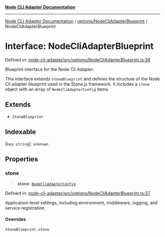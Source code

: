 [**Node CLI Adapter Documentation**](../../../README.md)

***

[Node CLI Adapter Documentation](../../../README.md) / [options/NodeCliAdapterBlueprint](../README.md) / NodeCliAdapterBlueprint

# Interface: NodeCliAdapterBlueprint

Defined in: [node-cli-adapter/src/options/NodeCliAdapterBlueprint.ts:36](https://github.com/stonemjs/node-cli-adapter/blob/8ef828e16ecc094567e6273802f11f5e24d2745e/src/options/NodeCliAdapterBlueprint.ts#L36)

Blueprint interface for the Node Cli Adapter.

This interface extends `StoneBlueprint` and defines the structure of the
Node Cli adapter blueprint used in the Stone.js framework. It includes
a `stone` object with an array of `NodeCliAdapterConfig` items.

## Extends

- `StoneBlueprint`

## Indexable

\[`key`: `string`\]: `unknown`

## Properties

### stone

> **stone**: [`NodeCliAdapterConfig`](NodeCliAdapterConfig.md)

Defined in: [node-cli-adapter/src/options/NodeCliAdapterBlueprint.ts:37](https://github.com/stonemjs/node-cli-adapter/blob/8ef828e16ecc094567e6273802f11f5e24d2745e/src/options/NodeCliAdapterBlueprint.ts#L37)

Application-level settings, including environment, middleware, logging, and service registration.

#### Overrides

`StoneBlueprint.stone`
